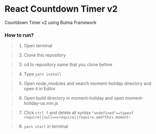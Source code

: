 # React Countdown Timer v2

Countdown Timer v2 using Bulma Framework

### How to run?

> 1. Open terminal

> 2. Clone this repository

> 3. cd to repository name that you clone before

> 4. Type `yarn install`

> 5. Open node_modules and search moment-holiday directory and open it in Editor

> 6. Open build directory in moment-holiday and open moment-holiday-us.min.js

> 7. Click `ctrl f` and delete all syntax `"undefined"==typeof require||null===require||require.amd?this.moment:`

> 8. `yarn start` in terminal
